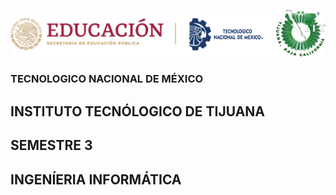 <p align="center"><img src="IMG/LOGOTIPO.png"/></p><p align="center"><h3>TECNOLOGICO NACIONAL DE MÉXICO</h3></p><p align="center"><h2>INSTITUTO TECNÓLOGICO DE TIJUANA</h2></p><p align="center"><h2>SEMESTRE 3</h2></p><p align="center"><h2>INGENÍERIA INFORMÁTICA</h2></p>